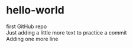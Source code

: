 # hello-world
first GitHub repo  
Just adding a little more text to practice a commit  
Adding one more line  
